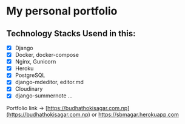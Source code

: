 # My personal portfolio
## Technology Stacks Usend in this:
- [x] Django
- [x] Docker, docker-compose
- [x] Nginx, Gunicorn
- [x] Heroku
- [x] PostgreSQL
- [x] django-mdeditor, editor.md
- [x] Cloudinary
- [x] django-summernote
...

Portfolio link -> [https://budhathokisagar.com.np](https://budhathokisagar.com.np) or https://sbmagar.herokuapp.com
